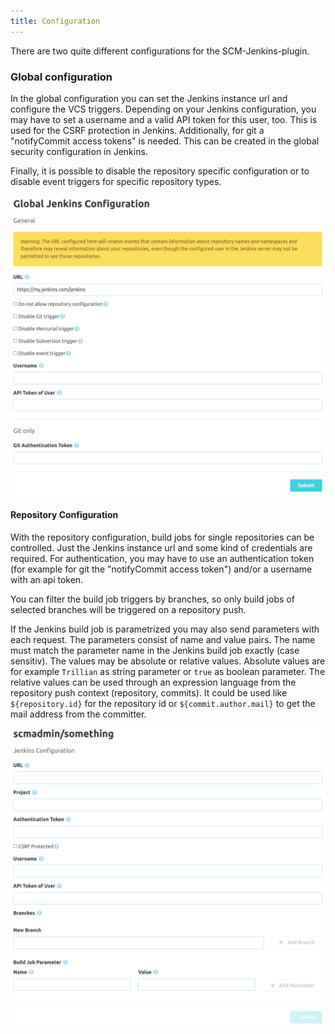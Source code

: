 ```yaml
---
title: Configuration
---
```

There are two quite different configurations for the SCM-Jenkins-plugin.

### Global configuration
In the global configuration you can set the Jenkins instance url and configure the VCS triggers.
Depending on your Jenkins configuration, you may have to set a username and a valid API token for
this user, too. This is used for the CSRF protection in Jenkins. Additionally, for git a
"notifyCommit access tokens" is needed. This can be created in the global security configuration
in Jenkins.

Finally, it is possible to disable the repository specific configuration or to disable event triggers for specific
repository types.

![Jenkins Global Configuration](assets/global-config.png)

#### Repository Configuration
With the repository configuration, build jobs for single repositories can be controlled.
Just the Jenkins instance url and some kind of credentials are required. 
For authentication, you may have to use an authentication token (for example for git the "notifyCommit access token")
and/or a username with an api token. 

You can filter the build job triggers by branches, so only build jobs of selected branches will be triggered on a repository push.

If the Jenkins build job is parametrized you may also send parameters with each request.
The parameters consist of name and value pairs. The name must match the parameter name in the Jenkins build job exactly (case sensitiv).
The values may be absolute or relative values. Absolute values are for example `Trillian` as string parameter or `true` as boolean parameter.
The relative values can be used through an expression language from the repository push context (repository, commits).
It could be used like `${repository.id}` for the repository id or `${commit.author.mail}` to get the mail address from the committer.

![Jenkins Repository Configuration](assets/repo-config.png)
